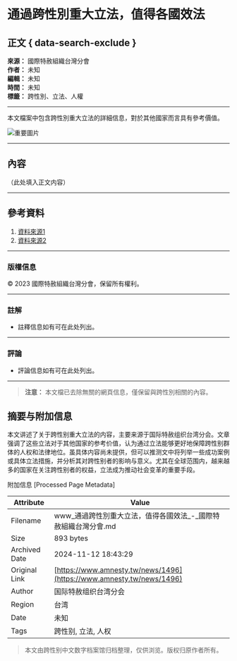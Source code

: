 # 通過跨性別重大立法，值得各國效法

## 正文 { data-search-exclude }


**來源：** 國際特赦組織台灣分會  
**作者：** 未知  
**編輯：** 未知  
**時間：** 未知  
**標籤：** 跨性別、立法、人權

---

本文檔案中包含跨性別重大立法的詳細信息，對於其他國家而言具有參考價值。

![重要圖片](http://example.com/path-to-image.jpg)  <!-- 请替换为实际图片链接 -->

---

## 內容

（此处填入正文内容）

---

## 參考資料

1. [資料來源1](http://example.com/source1)
2. [資料來源2](http://example.com/source2)

---

### 版權信息

© 2023 國際特赦組織台灣分會，保留所有權利。

---

### 註解

- 註釋信息如有可在此处列出。

---

### 評論

- 評論信息如有可在此处列出。

---

> **注意：** 本文檔已去除無關的網頁信息，僅保留與跨性別相關的內容。

## 摘要与附加信息

<!-- tcd_abstract -->
本文讲述了关于跨性别重大立法的内容，主要来源于国际特赦组织台湾分会。文章强调了这些立法对于其他国家的参考价值，认为通过立法能够更好地保障跨性别群体的人权和法律地位。虽具体内容尚未提供，但可以推测文中将列举一些成功案例或具体立法措施，并分析其对跨性别者的影响与意义。尤其在全球范围内，越来越多的国家在关注跨性别者的权益，立法成为推动社会变革的重要手段。
<!-- tcd_abstract_end -->

附加信息 [Processed Page Metadata]

| Attribute       | Value                                  |
|-----------------|----------------------------------------|
| Filename        | www_通過跨性別重大立法，值得各國效法_-_國際特赦組織台灣分會.md                             |
| Size            | 893 bytes                           |
| Archived Date   | 2024-11-12 18:43:29                             |
| Original Link   | [https://www.amnesty.tw/news/1496](https://www.amnesty.tw/news/1496)                       |
| Author          | 国际特赦组织台湾分会                               |
| Region          | 台湾                               |
| Date            | 未知                                 |
| Tags            | 跨性别, 立法, 人权                                 |
>
> 本文由跨性别中文数字档案馆归档整理，仅供浏览。版权归原作者所有。
>